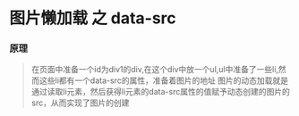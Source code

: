 # 图片懒加载 之 data-src
### 原理
>在页面中准备一个id为div1的div,在这个div中放一个ul,ul中准备了一些li,然而这些li都有一个data-src的属性，准备着图片的地址
>图片的动态加载就是通过读取li元素，然后获得li元素的data-src属性的值赋予动态创建的图片的src，从而实现了图片的创建

